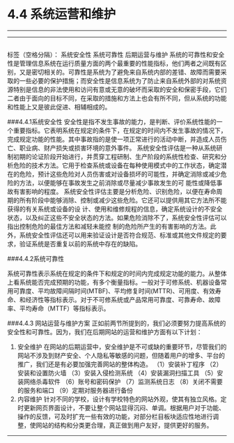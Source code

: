 ﻿# 4.4 系统运营和维护


---
---
##
标签（空格分隔）：  系统安全性 系统可靠性 后期运营与维护
系统的可靠性和安全性是管理信息系统在运行质量方面的两个最重要的性能指标，他们两者之间既有区别，又是密切相关的。可靠性是系统为了避免来自系统内部的差错、故障而需要采取的一些必要的保护措施；而安全性是信息系统为了防止来自系统外部的对系统资源特别是信息的非法使用和访问有意或无意的破坏而采取的安全和保密手段，它们二者由于面向的目标不同，在采取的措施和方法上也会有所不同，但从系统的功能和性能上又是彼此促进、相辅相成的。

###4.4.1系统安全性
安全性是指不发生事故的能力，是判断、评价系统性能的一个重要指标。它表明系统在规定的条件下，在规定的时间内不发生事故的情况下，完成规定功能的性能。其中事故指的是使一项正常进行的活动中断，并造成人员伤亡、职业病、财产损失或损害环境的意外事件。
系统安全性评估是一种从系统研制初期的论证阶段开始进行，并贯穿工程研制、生产阶段的系统性检查、研究和分析危险的技术方法。它用于检查系统或设备在每种使用模式中的工作状态，确定潜在的危险，预计这些危险对人员伤害或对设备损坏的可能性，并确定消除或减少危险的方法，以便能够在事故发生之前消除或尽量减少事故发生的可 能性或降低事故有害影响的程度。
系统安全性评估主要是分析危险、识别危险，以便在寿命周期的所有阶段中能够消除、控制或减少这些危险。它还可以提供用其它方法所不能获得的有关系统或设备的设 计、使用和维修规程的信息，确定系统设计的不安全状态，以及纠正这些不安全状态的方法。如果危险消除不了，系统安全性评估可以指出控制危险的最佳方法和减轻未能控 制的危险所产生的有害影响的方法。此外，系统安全性评估还可以用来验证设计是否符合规范、标准或其他文件规定的要求，验证系统是否重复以前的系统中存在的缺陷。

###4.4.2系统可靠性

系统可靠性表示系统在规定的条件下和规定的时间内完成规定功能的能力。从整体上看系统能否完成预期的功能，有多个衡量指标。一般对于可修系统、机器设备常用可靠度、平均故障间隔时间(MTBF)、平均修复时间(MTTR)、可用度、有效寿命、和经济性等指标表示。对于不可修系统或产品常用可靠度、可靠寿命、故障率、平均寿命（MTTF）等指标表示。

###4.4.3 网站运营与维护方案
正如前两节所提到的，我们必须要努力提高系统的安全性和可靠性。因为，我们在后期网站的运营和维护方面有以下计划：

 1. 安全维护
 在网站的后期运营中，安全维护是不可或缺的重要环节，尽管我们的网站不涉及到财产安全、个人隐私等敏感的问题，但随着用户的增多、平台的推广，我们还是有必要加强完善网站的整体构造。
   （1）安装补丁程序
   （2）安装和设置防火墙
   （3）安装入侵检测系统
   （4）安装漏洞扫描工具
   （5）安装网络杀毒软件
   （6）账号和密码保护
   （7）监测系统日志
   （8）关闭不需要的服务和端口 
（9）定期对服务器进行备份
 2. 内容维护
 针对不同的学校，设计有学校特色的网站外观，使其有独立风格。定时更新网页界面设计，不要让整个网站显得沉闷、单调。根据用户对于功能、操作的反馈，可及时扩充一些有效的功能，对部分栏目板块适应性地进行调整，使网站的结构和分类更合理，真正做到用户友好，提供更好的服务。


---




